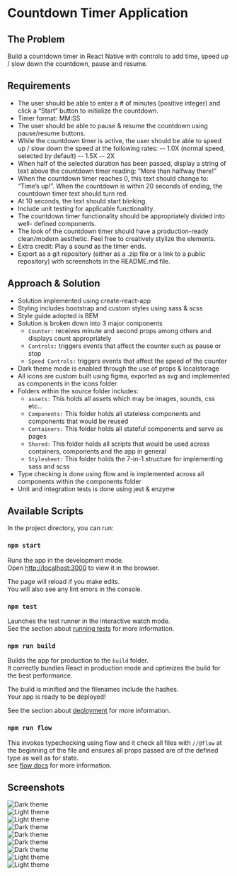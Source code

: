 # Countdown Timer Application

## The Problem

Build a countdown timer in React Native with controls to add time, speed up / slow down the countdown, pause and resume.

## Requirements

* The user should be able to enter a # of minutes (positive integer) and click a “Start” button to initialize the countdown.
* Timer format: MM:SS
* The user should be able to pause & resume the countdown using pause/resume
buttons.
* While the countdown timer is active, the user should be able to speed up / slow
down the speed at the following rates: -- 1.0X (normal speed, selected by
default) -- 1.5X -- 2X
* When half of the selected duration has been passed, display a string of text
above the countdown timer reading: “More than halfway there!”
* When the countdown timer reaches 0, this text should change to: “Time’s up!”. When the countdown is within 20 seconds of ending, the countdown timer text
should turn red.
* At 10 seconds, the text should start blinking.
* Include unit testing for applicable functionality.
* The countdown timer functionality should be appropriately divided into well-
defined components.
* The look of the countdown timer should have a production-ready clean/modern
aesthetic. Feel free to creatively stylize the elements.
* Extra credit: Play a sound as the timer ends.
* Export as a git repository (either as a .zip file or a link to a public repository) with
screenshots in the README.md file.

## Approach & Solution

* Solution implemented using create-react-app
* Styling includes bootstrap and custom styles using sass & scss
* Style guide adopted is BEM
* Solution is broken down into 3 major components
  * `Counter:` receives minute and second props among others and displays count appropriately
  * `Controls:` triggers events that affect the counter such as pause or stop
  * `Speed Controls:` triggers events that affect the speed of the counter
* Dark theme mode is enabled through the use of props & localstorage
* All icons are custom built using figma, exported as svg and implemented as components in the icons folder
* Folders within the source folder includes:
  * `assets:` This holds all assets which may be images, sounds, css etc...
  * `Components:` This folder holds all stateless components and components that would be reused
  * `Containers:` This folder holds all stateful components and serve as pages
  * `Shared:` This folder holds all scripts that would be used across containers, components and the app in general
  * `Stylesheet:` This folder holds the 7-in-1 structure for implementing sass and scss
* Type checking is done using flow and is implemented across all components within the components folder
* Unit and integration tests is done using jest & enzyme

## Available Scripts

In the project directory, you can run:

### `npm start`

Runs the app in the development mode.<br />
Open [http://localhost:3000](http://localhost:3000) to view it in the browser.

The page will reload if you make edits.<br />
You will also see any lint errors in the console.

### `npm test`

Launches the test runner in the interactive watch mode.<br />
See the section about [running tests](https://facebook.github.io/create-react-app/docs/running-tests) for more information.

### `npm run build`

Builds the app for production to the `build` folder.<br />
It correctly bundles React in production mode and optimizes the build for the best performance.

The build is minified and the filenames include the hashes.<br />
Your app is ready to be deployed!

See the section about [deployment](https://facebook.github.io/create-react-app/docs/deployment) for more information.

### `npm run flow`
This invokes typechecking using flow and it check all files with `//@flow` at the beginning of the file and ensures all props passed are of the defined type as well as for state.<br />
see [flow docs](https://flow.org/en/docs/) for more information.

## Screenshots
![Dark theme](./src/assets/screenshots/Screenshot1.png "Dark theme") <br />
![Light theme](./src/assets/screenshots/Screenshot2.png "Light theme") <br />
![Light theme](./src/assets/screenshots/Screenshot3.png "Light theme") <br />
![Dark theme](./src/assets/screenshots/Screenshot4.png "Dark theme") <br />
![Dark theme](./src/assets/screenshots/Screenshot5.png "Dark theme") <br />
![Dark theme](./src/assets/screenshots/Screenshot6.png "Dark theme") <br />
![Dark theme](./src/assets/screenshots/Screenshot7.png "Dark theme") <br />
![Light theme](./src/assets/screenshots/Screenshot8.png "Light theme") <br />
![Light theme](./src/assets/screenshots/Screenshot9.png "Light theme") <br />